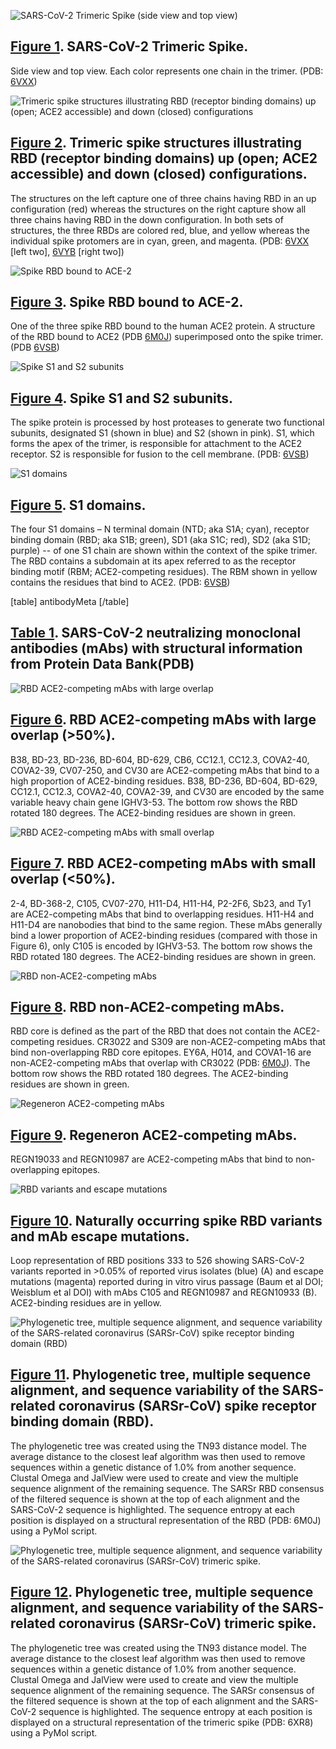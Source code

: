 <section id="fig1" class="figure-section">

<div class="figure-image">

![SARS-CoV-2 Trimeric Spike (side view and top view)](spike-structures/fig1.png#!maxHeight=35rem)

</div>

<div class="figure-caption">

## [Figure 1](#fig1). SARS-CoV-2 Trimeric Spike.

Side view and top view. Each color represents one chain in the trimer. (PDB: [6VXX])

</div>

[6VXX]: http://www.rcsb.org/structure/6VXX

</section>

<section id="fig2" class="figure-section">

<div class="figure-image">

![Trimeric spike structures illustrating RBD (receptor binding domains) up (open; ACE2 accessible) and down (closed) configurations](spike-structures/fig2.png#!maxHeight=20rem)

</div>

<div class="figure-caption">

## [Figure 2](#fig2). Trimeric spike structures illustrating RBD (receptor binding domains) up (open; ACE2 accessible) and down (closed) configurations.

The structures on the left capture one of three chains having RBD in an up configuration (red) whereas the structures on the right capture show all three chains having RBD in the down configuration. In both sets of structures, the three RBDs are colored red, blue, and yellow whereas the individual spike protomers are in cyan, green, and magenta. (PDB: [6VXX] \[left two\], [6VYB] \[right two\])

</div>

[6VYB]: http://www.rcsb.org/structure/6VYB

</section>

<section id="fig3" class="figure-section">

<div class="figure-image">

![Spike RBD bound to ACE-2](spike-structures/fig3.png#!maxHeight=20rem)

</div>

<div class="figure-caption">

## [Figure 3](#fig3). Spike RBD bound to ACE-2.

One of the three spike RBD bound to the human ACE2 protein. A structure of the RBD bound to ACE2 (PDB [6M0J]) superimposed onto the spike trimer. (PDB [6VSB])

</div>

[6M0J]: http://www.rcsb.org/structure/6M0J
[6VSB]: http://www.rcsb.org/structure/6VSB

</section>

<section id="fig4" class="figure-section">

<div class="figure-image">

![Spike S1 and S2 subunits](spike-structures/fig4.png#!maxHeight=20rem)

</div>

<div class="figure-caption">

## [Figure 4](#fig4). Spike S1 and S2 subunits.

The spike protein is processed by host proteases to generate two functional subunits, designated S1 (shown in blue) and S2 (shown in pink). S1, which forms the apex of the trimer, is responsible for attachment to the ACE2 receptor. S2 is responsible for fusion to the cell membrane. (PDB: [6VSB])

</div>

[6VSB]: http://www.rcsb.org/structure/6VSB

</section>

<section id="fig5" class="figure-section">

<div class="figure-image">

![S1 domains](spike-structures/fig5.png#!maxHeight=20rem)

</div>

<div class="figure-caption">

## [Figure 5](#fig5). S1 domains.

The four S1 domains – N terminal domain (NTD; aka S1A; cyan), receptor binding domain (RBD; aka S1B; green), SD1 (aka S1C; red), SD2 (aka S1D; purple) -- of one S1 chain are shown within the context of the spike trimer. The RBD contains a subdomain at its apex referred to as the receptor binding motif (RBM; ACE2-competing residues). The RBM shown in yellow contains the residues that bind to ACE2. (PDB: [6VSB])

</div>

</section>

<section id="table1" class="figure-section wrap">

<div class="figure-image">

[table]
antibodyMeta
[/table]

</div>

<div class="figure-caption">

## [Table 1](#table1). SARS-CoV-2 neutralizing monoclonal antibodies (mAbs) with structural information from Protein Data Bank(PDB)

</div>

</section>

<section id="fig6" class="figure-section wrap">

<div class="figure-image">

![RBD ACE2-competing mAbs with large overlap](spike-structures/fig6.png#!maxHeight=70rem)

</div>

<div class="figure-caption">

## [Figure 6](#fig6). RBD ACE2-competing mAbs with large overlap (>50%).

B38, BD-23, BD-236, BD-604, BD-629, CB6, CC12.1, CC12.3, COVA2-40, COVA2-39, CV07-250, and CV30 are ACE2-competing mAbs that bind to a high proportion of ACE2-binding residues. B38, BD-236, BD-604, BD-629, CC12.1, CC12.3, COVA2-40, COVA2-39, and CV30 are encoded by the same variable heavy chain gene IGHV3-53. The bottom row shows the RBD rotated 180 degrees. The ACE2-binding residues are shown in green.

</div>

</section>

<section id="fig7" class="figure-section wrap">

<div class="figure-image">

![RBD ACE2-competing mAbs with small overlap](spike-structures/fig7.png#!maxHeight=70rem)

</div>

<div class="figure-caption">

## [Figure 7](#fig7). RBD ACE2-competing mAbs with small overlap (<50%).

2-4, BD-368-2, C105, CV07-270, H11-D4, H11-H4, P2-2F6, Sb23, and Ty1 are ACE2-competing mAbs that bind to overlapping residues. H11-H4 and H11-D4 are nanobodies that bind to the same region. These mAbs generally bind a lower proportion of ACE2-binding residues (compared with those in Figure 6), only C105 is encoded by IGHV3-53. The bottom row shows the RBD rotated 180 degrees. The ACE2-binding residues are shown in green.

</div>

</section>

<section id="fig8" class="figure-section">

<div class="figure-image">

![RBD non-ACE2-competing mAbs](spike-structures/fig8.png#!maxHeight=35rem)

</div>

<div class="figure-caption">

## [Figure 8](#fig8). RBD non-ACE2-competing mAbs.

RBD core is defined as the part of the RBD that does not contain the ACE2-competing residues. CR3022 and S309 are non-ACE2-competing mAbs that bind non-overlapping RBD core epitopes. EY6A, H014, and COVA1-16 are non-ACE2-competing mAbs that overlap with CR3022 (PDB: [6M0J]). The bottom row shows the RBD rotated 180 degrees. The ACE2-binding residues are shown in green.

</div>

[6M0J]: http://www.rcsb.org/structure/6M0J

</section>

<section id="fig9" class="figure-section">

<div class="figure-image">

![Regeneron ACE2-competing mAbs](spike-structures/fig9.png#!maxHeight=35rem)

</div>

<div class="figure-caption">

## [Figure 9](#fig9). Regeneron ACE2-competing mAbs.

REGN19033 and REGN10987 are ACE2-competing mAbs that bind to non-overlapping epitopes.

</div>

</section>

<section id="fig10" class="figure-section">

<div class="figure-image">

![RBD variants and escape mutations](spike-structures/fig10.png#!maxHeight=35rem)

</div>

<div class="figure-caption">

## [Figure 10](#fig10). Naturally occurring spike RBD variants and mAb escape mutations.

Loop representation of RBD positions 333 to 526 showing SARS-CoV-2 variants reported in >0.05% of reported virus isolates (blue) (A) and escape mutations (magenta) reported during in vitro virus passage (Baum et al DOI; Weisblum et al DOI) with mAbs C105 and REGN10987 and REGN10933 (B). ACE2-binding residues are in yellow.

</div>

</section>


<section id="fig11" class="figure-section">

<div class="figure-image">

![Phylogenetic tree, multiple sequence alignment, and sequence variability of the SARS-related coronavirus (SARSr-CoV) spike receptor binding domain (RBD)](spike-structures/fig11.png#!maxHeight=60rem)

</div>

<div class="figure-caption">

## [Figure 11](#fig11). Phylogenetic tree, multiple sequence alignment, and sequence variability of the SARS-related coronavirus (SARSr-CoV) spike receptor binding domain (RBD).

The phylogenetic tree was created using the TN93 distance model. The average distance to the closest leaf algorithm was then used to remove sequences within a genetic distance of 1.0% from another sequence. Clustal Omega and JalView were used to create and view the multiple sequence alignment of the remaining sequence. The SARSr RBD consensus of the filtered sequence is shown at the top of each alignment and the SARS-CoV-2 sequence is highlighted. The sequence entropy at each position is displayed on a structural representation of the RBD (PDB: 6M0J) using a PyMol script.

</div>

</section>


<section id="fig12" class="figure-section">

<div class="figure-image">

![Phylogenetic tree, multiple sequence alignment, and sequence variability of the SARS-related coronavirus (SARSr-CoV) trimeric spike.](spike-structures/fig12.png#!maxHeight=100rem)

</div>

<div class="figure-caption">

## [Figure 12](#fig12). Phylogenetic tree, multiple sequence alignment, and sequence variability of the SARS-related coronavirus (SARSr-CoV) trimeric spike.

The phylogenetic tree was created using the TN93 distance model. The average distance to the closest leaf algorithm was then used to remove sequences within a genetic distance of 1.0% from another sequence. Clustal Omega and JalView were used to create and view the multiple sequence alignment of the remaining sequence. The SARSr consensus of the filtered sequence is shown at the top of each alignment and the SARS-CoV-2 sequence is highlighted. The sequence entropy at each position is displayed on a structural representation of the trimeric spike (PDB: 6XR8) using a PyMol script.

</div>

</section>
